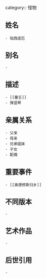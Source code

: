 category:: 怪物
## 姓名
	- 珀西诺厄
## 别名
	-
## 描述
	- [[塞壬]]
	- 弹竖琴
## 亲属关系
	- 父亲
	- 母亲
	- 兄弟姐妹
	- 子女
	- 配偶
## 重要事件
	- [[奥德修斯归乡]]
## 不同版本
	-
## 艺术作品
	-
## 后世引用
	-
